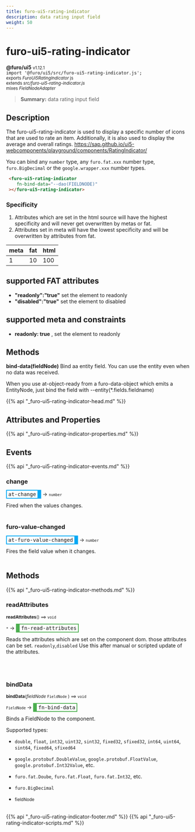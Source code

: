 ```yaml
---
title: furo-ui5-rating-indicator
description: data rating input field
weight: 50
---
```


# furo-ui5-rating-indicator
**@furo/ui5** <small>v1.12.1</small>
<br>`import '@furo/ui5/src/furo-ui5-rating-indicator.js';`<small>
<br>exports *FuroUi5RatingIndicator* js
<br>extends *src/furo-ui5-rating-indicator.js*
<br> mixes *FieldNodeAdapter*</small>

> **Summary:** data rating input field

## Description

The furo-ui5-rating-indicator  is used to display a specific number of icons that are used to rate an item.
Additionally, it is also used to display the average and overall ratings.
https://sap.github.io/ui5-webcomponents/playground/components/RatingIndicator/

You can bind any `number` type, any `furo.fat.xxx` number type, `furo.BigDecimal` or the `google.wrapper.xxx` number types.

```html
 <furo-ui5-rating-indicator
    fn-bind-data="--dao(FIELDNODE)"
 ></furo-ui5-rating-indicator>
```

### Specificity
1. Attributes which are set in the html source will have the highest specificity and will never get overwritten by metas or fat.
2. Attributes set in meta will have the lowest specificity and will be overwritten by attributes from fat.

| meta  | fat  | html  |
|------  |-----  |------  |
| 1      | 10    | 100    |


## supported FAT attributes
 - **"readonly":"true"** set the element to readonly
 - **"disabled":"true"** set the element to disabled

## supported meta and constraints
- **readonly: true** , set the element to readonly

## Methods
**bind-data(fieldNode)**
Bind aa entity field. You can use the entity even when no data was received.

When you use at-object-ready from a furo-data-object which emits a EntityNode, just bind the field with --entity(*.fields.fieldname)

{{% api "_furo-ui5-rating-indicator-head.md" %}}

## Attributes and Properties
{{% api "_furo-ui5-rating-indicator-properties.md" %}}











## Events
{{% api "_furo-ui5-rating-indicator-events.md" %}}

### **change**
<span  style="border-width:2px 10px 2px 2px; border-style: solid;border-color:  rgb(2, 168, 244);font-family:monospace; padding:2px 4px;">at-change</span>
→ <small>``number``</small>

 Fired when the values changes.
<br><br>
### **furo-value-changed**
<span  style="border-width:2px 10px 2px 2px; border-style: solid;border-color:  rgb(2, 168, 244);font-family:monospace; padding:2px 4px;">at-furo-value-changed</span>
→ <small>``number``</small>

Fires the field value when it changes.
<br><br>

## Methods
{{% api "_furo-ui5-rating-indicator-methods.md" %}}


### **readAttributes**
<small>**readAttributes**() ⟹ `void`</small>

<small>`*`</small> →
<span  style="border-width:2px 2px 2px 10px; border-style: solid;border-color:  rgb(76, 175, 80);font-family:monospace; padding:2px 4px;">fn-read-attributes</span>

Reads the attributes which are set on the component dom.
those attributes can be set. `readonly`,`disabled`
Use this after manual or scripted update of the attributes.

<br><br>


### **bindData**
<small>**bindData**(*fieldNode* `FieldNode` ) ⟹ `void`</small>

<small>`FieldNode` </small> →
<span  style="border-width:2px 2px 2px 10px; border-style: solid;border-color:  rgb(76, 175, 80);font-family:monospace; padding:2px 4px;">fn-bind-data</span>

Binds a FieldNode to the component.

Supported types:
- `double`, `float`, `int32`, `uint32`, `sint32`, `fixed32`, `sfixed32`, `int64`, `uint64`, `sint64`, `fixed64`, `sfixed64`
- `google.protobuf.DoubleValue`, `google.protobuf.FloatValue`, `google.protobuf.Int32Value`, etc.
- `furo.fat.Doube`, `furo.fat.Float`, `furo.fat.Int32`, etc.
- `furo.BigDecimal`

- <small>fieldNode </small>
<br><br>










{{% api "_furo-ui5-rating-indicator-footer.md" %}}
{{% api "_furo-ui5-rating-indicator-scripts.md" %}}
